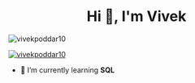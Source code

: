 <h1 align="center">Hi 👋, I'm Vivek</h1>

<p align="left"> <img src="https://komarev.com/ghpvc/?username=vivekpoddar10&label=Profile%20views&color=0e75b6&style=flat" alt="vivekpoddar10" /> </p>

<p align="left"> <a href="https://github.com/ryo-ma/github-profile-trophy"><img src="https://github-profile-trophy.vercel.app/?username=vivekpoddar10" alt="vivekpoddar10" /></a> </p>

- 🌱 I’m currently learning **SQL**


  
